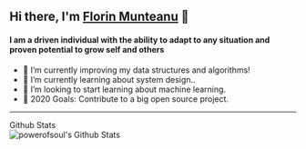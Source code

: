 ## Hi there, I'm [Florin Munteanu][linkedin] 👋

#### I am a driven individual with the ability to adapt to any situation and proven potential to grow self and others

-   🔭 I’m currently improving my data structures and algorithms!
-   🌱 I’m currently learning about system design..
-   👯 I’m looking to start learning about machine learning.
-   🥅 2020 Goals: Contribute to a big open source project.


---

<summary>Github Stats</summary>

<img align="left" alt="powerofsoul's Github Stats" src="https://github-readme-stats.codestackr.vercel.app/api?username=powerofsoul&show_icons=true&hide_border=true" />


[linkedin]: https://www.linkedin.com/in/florin-munteanu-dev/
